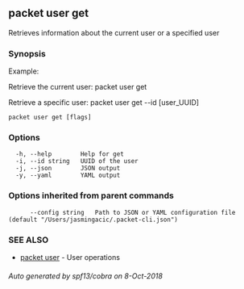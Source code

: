 ## packet user get

Retrieves information about the current user or a specified user

### Synopsis

Example:

Retrieve the current user:
packet user get
  
Retrieve a specific user:
packet user get --id [user_UUID]

  

```
packet user get [flags]
```

### Options

```
  -h, --help        Help for get
  -i, --id string   UUID of the user
  -j, --json        JSON output
  -y, --yaml        YAML output
```

### Options inherited from parent commands

```
      --config string   Path to JSON or YAML configuration file (default "/Users/jasmingacic/.packet-cli.json")
```

### SEE ALSO

* [packet user](packet_user.md)	 - User operations

###### Auto generated by spf13/cobra on 8-Oct-2018
